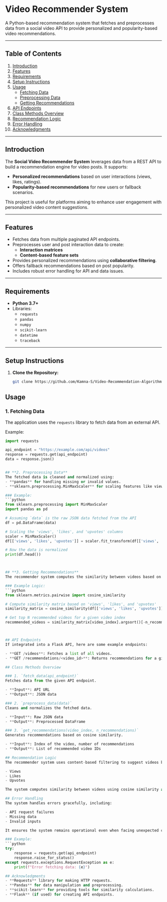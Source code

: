 # Video Recommender System

A Python-based recommendation system that fetches and preprocesses data from a social video API to provide personalized and popularity-based video recommendations.

---

## Table of Contents

1. [Introduction](#introduction)
2. [Features](#features)
3. [Requirements](#requirements)
4. [Setup Instructions](#setup-instructions)
5. [Usage](#usage)
    - [Fetching Data](#fetching-data)
    - [Preprocessing Data](#preprocessing-data)
    - [Getting Recommendations](#getting-recommendations)
6. [API Endpoints](#api-endpoints)
7. [Class Methods Overview](#class-methods-overview)
8. [Recommendation Logic](#recommendation-logic)
9. [Error Handling](#error-handling)
10. [Acknowledgments](#acknowledgments)

---

## Introduction

The **Social Video Recommender System** leverages data from a REST API to build a recommendation engine for video posts. It supports:
- **Personalized recommendations** based on user interactions (views, likes, ratings).
- **Popularity-based recommendations** for new users or fallback scenarios.

This project is useful for platforms aiming to enhance user engagement with personalized video content suggestions.

---

## Features

- Fetches data from multiple paginated API endpoints.
- Preprocesses user and post interaction data to create:
  - **Interaction matrices**
  - **Content-based feature sets**
- Provides personalized recommendations using **collaborative filtering**.
- Offers fallback recommendations based on post popularity.
- Includes robust error handling for API and data issues.

---

## Requirements

- **Python 3.7+**
- Libraries:
  - `requests`
  - `pandas`
  - `numpy`
  - `scikit-learn`
  - `datetime`
  - `traceback`

---

## Setup Instructions

1. **Clone the Repository:**
   ```bash
   git clone https://github.com/Kamna-S/Video-Recommendation-Algorithm-Assignment.git
## Usage

### **1. Fetching Data**
The application uses the `requests` library to fetch data from an external API.

Example:
```python
import requests

api_endpoint = "https://example.com/api/videos"
response = requests.get(api_endpoint)
data = response.json()


## **2. Preprocessing Data**
The fetched data is cleaned and normalized using:
- **pandas** for handling missing or invalid values.
- **sklearn.preprocessing.MinMaxScaler** for scaling features like views, likes, and upvotes between 0 and 1.

### Example:
```python
from sklearn.preprocessing import MinMaxScaler
import pandas as pd

# Assuming `data` is the raw JSON data fetched from the API
df = pd.DataFrame(data)

# Scaling the 'views', 'likes', and 'upvotes' columns
scaler = MinMaxScaler()
df[['views', 'likes', 'upvotes']] = scaler.fit_transform(df[['views', 'likes', 'upvotes']])

# Now the data is normalized
print(df.head())



## **3. Getting Recommendations**
The recommender system computes the similarity between videos based on features such as views, likes, and upvotes.

### Example Logic:
```python
from sklearn.metrics.pairwise import cosine_similarity

# Compute similarity matrix based on 'views', 'likes', and 'upvotes'
similarity_matrix = cosine_similarity(df[['views', 'likes', 'upvotes']])

# Get top N recommended videos for a given video index
recommended_videos = similarity_matrix[video_index].argsort()[-n_recommendations:]



## API Endpoints
If integrated into a Flask API, here are some example endpoints:

- **GET /videos**: Fetches a list of all videos.
- **GET /recommendations/<video_id>**: Returns recommendations for a given video ID.

## Class Methods Overview

### 1. `fetch_data(api_endpoint)`
Fetches data from the given API endpoint.

- **Input**: API URL
- **Output**: JSON data

### 2. `preprocess_data(data)`
Cleans and normalizes the fetched data.

- **Input**: Raw JSON data
- **Output**: Preprocessed DataFrame

### 3. `get_recommendations(video_index, n_recommendations)`
Generates recommendations based on cosine similarity.

- **Input**: Index of the video, number of recommendations
- **Output**: List of recommended video IDs

## Recommendation Logic
The recommender system uses content-based filtering to suggest videos based on features such as:

- Views
- Likes
- Upvotes

The system computes similarity between videos using cosine similarity and selects the top N similar videos for recommendations.

## Error Handling
The system handles errors gracefully, including:

- API request failures
- Missing data
- Invalid inputs

It ensures the system remains operational even when facing unexpected conditions.

### Example:
```python
try:
    response = requests.get(api_endpoint)
    response.raise_for_status()
except requests.exceptions.RequestException as e:
    print(f"Error fetching data: {e}")

## Acknowledgments
- **Requests** library for making HTTP requests.
- **Pandas** for data manipulation and preprocessing.
- **scikit-learn** for providing tools for similarity calculations.
- **Flask** (if used) for creating API endpoints.
